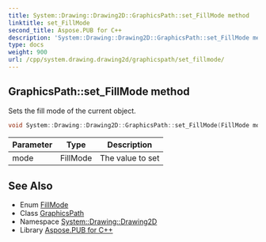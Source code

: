 ```yaml
---
title: System::Drawing::Drawing2D::GraphicsPath::set_FillMode method
linktitle: set_FillMode
second_title: Aspose.PUB for C++
description: 'System::Drawing::Drawing2D::GraphicsPath::set_FillMode method. Sets the fill mode of the current object in C++.'
type: docs
weight: 900
url: /cpp/system.drawing.drawing2d/graphicspath/set_fillmode/
---
```

## GraphicsPath::set_FillMode method


Sets the fill mode of the current object.

```cpp
void System::Drawing::Drawing2D::GraphicsPath::set_FillMode(FillMode mode)
```


| Parameter | Type | Description |
| --- | --- | --- |
| mode | FillMode | The value to set |

## See Also

* Enum [FillMode](../../fillmode/)
* Class [GraphicsPath](../)
* Namespace [System::Drawing::Drawing2D](../../)
* Library [Aspose.PUB for C++](../../../)
